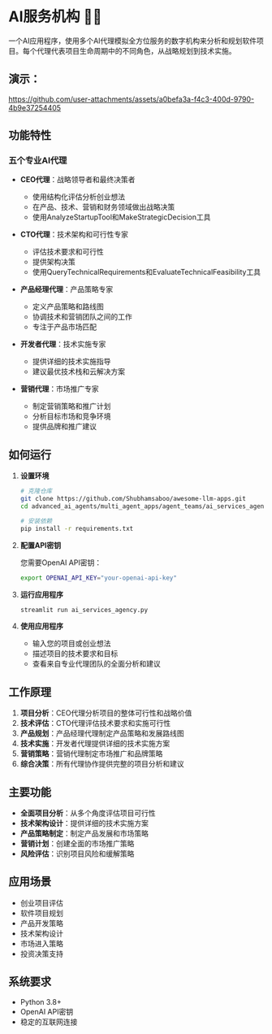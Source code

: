 # AI服务机构 👨‍💼

一个AI应用程序，使用多个AI代理模拟全方位服务的数字机构来分析和规划软件项目。每个代理代表项目生命周期中的不同角色，从战略规划到技术实施。

## 演示：

https://github.com/user-attachments/assets/a0befa3a-f4c3-400d-9790-4b9e37254405

## 功能特性

### 五个专业AI代理

- **CEO代理**：战略领导者和最终决策者
  - 使用结构化评估分析创业想法
  - 在产品、技术、营销和财务领域做出战略决策
  - 使用AnalyzeStartupTool和MakeStrategicDecision工具

- **CTO代理**：技术架构和可行性专家
  - 评估技术要求和可行性
  - 提供架构决策
  - 使用QueryTechnicalRequirements和EvaluateTechnicalFeasibility工具

- **产品经理代理**：产品策略专家
  - 定义产品策略和路线图
  - 协调技术和营销团队之间的工作
  - 专注于产品市场匹配

- **开发者代理**：技术实施专家
  - 提供详细的技术实施指导
  - 建议最优技术栈和云解决方案

- **营销代理**：市场推广专家
  - 制定营销策略和推广计划
  - 分析目标市场和竞争环境
  - 提供品牌和推广建议

## 如何运行

1. **设置环境**
   ```bash
   # 克隆仓库
   git clone https://github.com/Shubhamsaboo/awesome-llm-apps.git
   cd advanced_ai_agents/multi_agent_apps/agent_teams/ai_services_agency
   
   # 安装依赖
   pip install -r requirements.txt
   ```

2. **配置API密钥**
   
   您需要OpenAI API密钥：
   ```bash
   export OPENAI_API_KEY="your-openai-api-key"
   ```

3. **运行应用程序**
   ```bash
   streamlit run ai_services_agency.py
   ```

4. **使用应用程序**
   - 输入您的项目或创业想法
   - 描述项目的技术要求和目标
   - 查看来自专业代理团队的全面分析和建议

## 工作原理

1. **项目分析**：CEO代理分析项目的整体可行性和战略价值
2. **技术评估**：CTO代理评估技术要求和实施可行性
3. **产品规划**：产品经理代理制定产品策略和发展路线图
4. **技术实施**：开发者代理提供详细的技术实施方案
5. **营销策略**：营销代理制定市场推广和品牌策略
6. **综合决策**：所有代理协作提供完整的项目分析和建议

## 主要功能

- **全面项目分析**：从多个角度评估项目可行性
- **技术架构设计**：提供详细的技术实施方案
- **产品策略制定**：制定产品发展和市场策略
- **营销计划**：创建全面的市场推广策略
- **风险评估**：识别项目风险和缓解策略

## 应用场景

- 创业项目评估
- 软件项目规划
- 产品开发策略
- 技术架构设计
- 市场进入策略
- 投资决策支持

## 系统要求

- Python 3.8+
- OpenAI API密钥
- 稳定的互联网连接
